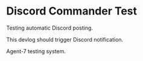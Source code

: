 # Discord Commander Test

Testing automatic Discord posting.

This devlog should trigger Discord notification.

Agent-7 testing system.


